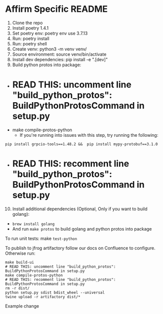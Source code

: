 # Affirm Specific README

1. Clone the repo
2. Install poetry 1.4.1
3. Set poetry env: poetry env use 3.7.13
4. Run: poetry install
5. Run: poetry shell
6. Create venv: python3 -m venv venv/
7. Source environment: source venv/bin/activate
8. Install dev dependencies: pip install -e ".[dev]"
9. Build python protos into package:
  - # READ THIS: uncomment line "build_python_protos": BuildPythonProtosCommand in setup.py
  - make compile-protos-python
    - If you're running into issues with this step, try running the following:
``` 
pip install grpcio-tools==1.48.2 &&  pip install mypy-protobuf==3.1.0
```
  - # READ THIS: recomment line "build_python_protos": BuildPythonProtosCommand in setup.py
10. Install additional dependencies (Optional, Only if you want to build golang):
  - `brew install golang`
  - And run `make protos` to build golang and python protos into package

To run unit tests: make `test-python`

To publish to jfrog artifactory follow our docs on Confluence to configure. Otherwise run:
```
make build-ui
# READ THIS: uncomment line "build_python_protos": BuildPythonProtosCommand in setup.py
make compile-protos-python
# READ THIS: recomment line "build_python_protos": BuildPythonProtosCommand in setup.py
rm -r dist/
python setup.py sdist bdist_wheel --universal
twine upload -r artifactory dist/*
```
Example change
